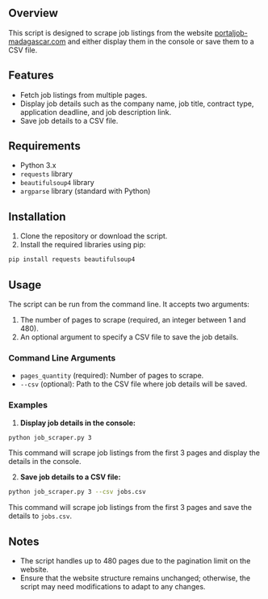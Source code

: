 ## Overview

This script is designed to scrape job listings from the website [portaljob-madagascar.com](https://www.portaljob-madagascar.com) and either display them in the console or save them to a CSV file.

## Features

- Fetch job listings from multiple pages.
- Display job details such as the company name, job title, contract type, application deadline, and job description link.
- Save job details to a CSV file.

## Requirements

- Python 3.x
- `requests` library
- `beautifulsoup4` library
- `argparse` library (standard with Python)

## Installation

1. Clone the repository or download the script.
2. Install the required libraries using pip:

```bash
pip install requests beautifulsoup4
```

## Usage

The script can be run from the command line. It accepts two arguments:
1. The number of pages to scrape (required, an integer between 1 and 480).
2. An optional argument to specify a CSV file to save the job details.

### Command Line Arguments

- `pages_quantity` (required): Number of pages to scrape.
- `--csv` (optional): Path to the CSV file where job details will be saved.

### Examples

1. **Display job details in the console:**

```bash
python job_scraper.py 3
```

This command will scrape job listings from the first 3 pages and display the details in the console.

2. **Save job details to a CSV file:**

```bash
python job_scraper.py 3 --csv jobs.csv
```

This command will scrape job listings from the first 3 pages and save the details to `jobs.csv`.

## Notes

- The script handles up to 480 pages due to the pagination limit on the website.
- Ensure that the website structure remains unchanged; otherwise, the script may need modifications to adapt to any changes.
